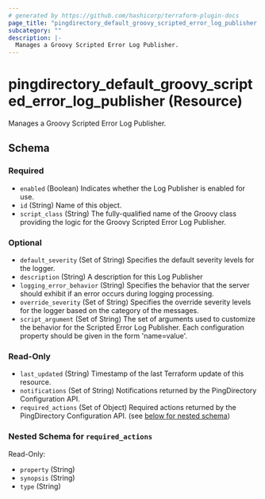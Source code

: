 ```yaml
---
# generated by https://github.com/hashicorp/terraform-plugin-docs
page_title: "pingdirectory_default_groovy_scripted_error_log_publisher Resource - terraform-provider-pingdirectory"
subcategory: ""
description: |-
  Manages a Groovy Scripted Error Log Publisher.
---
```


# pingdirectory_default_groovy_scripted_error_log_publisher (Resource)

Manages a Groovy Scripted Error Log Publisher.



<!-- schema generated by tfplugindocs -->
## Schema

### Required

- `enabled` (Boolean) Indicates whether the Log Publisher is enabled for use.
- `id` (String) Name of this object.
- `script_class` (String) The fully-qualified name of the Groovy class providing the logic for the Groovy Scripted Error Log Publisher.

### Optional

- `default_severity` (Set of String) Specifies the default severity levels for the logger.
- `description` (String) A description for this Log Publisher
- `logging_error_behavior` (String) Specifies the behavior that the server should exhibit if an error occurs during logging processing.
- `override_severity` (Set of String) Specifies the override severity levels for the logger based on the category of the messages.
- `script_argument` (Set of String) The set of arguments used to customize the behavior for the Scripted Error Log Publisher. Each configuration property should be given in the form 'name=value'.

### Read-Only

- `last_updated` (String) Timestamp of the last Terraform update of this resource.
- `notifications` (Set of String) Notifications returned by the PingDirectory Configuration API.
- `required_actions` (Set of Object) Required actions returned by the PingDirectory Configuration API. (see [below for nested schema](#nestedatt--required_actions))

<a id="nestedatt--required_actions"></a>
### Nested Schema for `required_actions`

Read-Only:

- `property` (String)
- `synopsis` (String)
- `type` (String)


